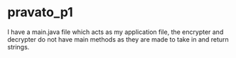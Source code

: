 # pravato_p1
I have a main.java file which acts as my application file, the encrypter and decrypter 
do not have main methods as they are made to take in and return strings.
